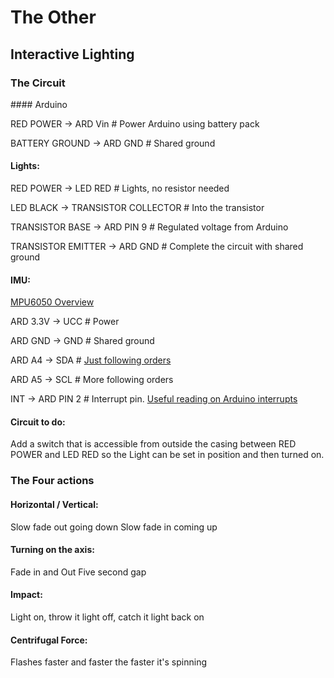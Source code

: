 # The Other

## Interactive Lighting

### The Circuit

#### Arduino

RED POWER -> ARD Vin # Power Arduino using battery pack

BATTERY GROUND -> ARD GND # Shared ground

#### Lights:

RED POWER -> LED RED # Lights, no resistor needed

LED BLACK -> TRANSISTOR COLLECTOR # Into the transistor

TRANSISTOR BASE -> ARD PIN 9 # Regulated voltage from Arduino

TRANSISTOR EMITTER -> ARD GND # Complete the circuit with shared ground

#### IMU:

[MPU6050 Overview](http://42bots.com/tutorials/arduino-uno-and-the-invensense-mpu-6050-6dof-imu/)

ARD 3.3V -> UCC # Power

ARD GND -> GND # Shared ground

ARD A4 -> SDA # [Just following orders](http://42bots.com/tutorials/arduino-uno-and-the-invensense-mpu-6050-6dof-imu/)

ARD A5 -> SCL # More following orders

INT -> ARD PIN 2 # Interrupt pin. [Useful reading on Arduino interrupts](http://www.allaboutcircuits.com/technical-articles/using-interrupts-on-arduino/)

#### Circuit to do:

Add a switch that is accessible from outside the casing between RED POWER and LED RED so the Light can be set in position and then turned on.

### The Four actions


#### Horizontal / Vertical:

Slow fade out going down
Slow fade in coming up

#### Turning on the axis:

Fade in and Out
Five second gap

#### Impact:

Light on, throw it light off, catch it light back on


#### Centrifugal Force:

Flashes faster and faster the faster it's spinning

